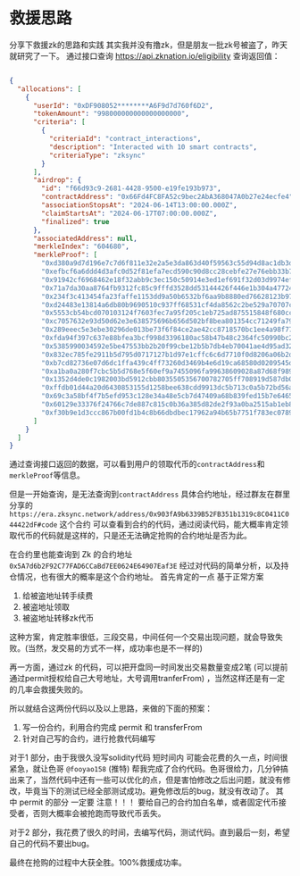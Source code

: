 # 救援思路

分享下救援zk的思路和实践
其实我并没有撸zk，但是朋友一批zk号被盗了，昨天就研究了一下。
通过接口查询 https://api.zknation.io/eligibility
查询返回值：

```JSON

{
  "allocations": [
    {
      "userId": "0xDF908052********A6F9d7d760f6D2",
      "tokenAmount": "998000000000000000000",
      "criteria": [
        {
          "criteriaId": "contract_interactions",
          "description": "Interacted with 10 smart contracts",
          "criteriaType": "zksync"
        }
      ],
      "airdrop": {
        "id": "f66d93c9-2681-4428-9500-e19fe193b973",
        "contractAddress": "0x66Fd4FC8FA52c9bec2AbA368047A0b27e24ecfe4",
        "associationStopsAt": "2024-06-14T13:00:00.000Z",
        "claimStartsAt": "2024-06-17T07:00:00.000Z",
        "finalized": true
      },
      "associatedAddress": null,
      "merkleIndex": "604680",
      "merkleProof": [
        "0xd380a9d7d196e7c7d6f811e32e2a5e3da863d40f59563c55d94d8ac1db3d0963",
        "0xefbcf6a6ddd4d3afc0d52f81efa7ecd590c90d8cc28cebfe27e76ebb33b75dea",
        "0x91942cf6968462e18f32abb9c3ec150c50914e3ed1ef691f32d03d9974ef7ba0",
        "0x71a7da30aa8764fb9312fc85c9fffd3528dd53144426f446e1b304a47724bc3a",
        "0x234f3c413454fa23faffe1153dd9a50b6532bf6aa9b8880ed76628123b9772c7",
        "0xd24483e13814a6db80b9690510c937ff68531cf4da8562c2be529a70707ccf77",
        "0x5553cb54bcd070103124f7603fec7a95f205c1eb725ad875515848f680ccc3fa",
        "0xc7057632e93d50d62e3e638575696b656d502bf8bea801354cc71249fa7928ab",
        "0x289eeec5e3ebe30296de013be73f6f84ce2ae42cc8718570bc1ee4a98f77b1ef",
        "0xfda94f397c637e88bfea3bcf998d3396180ac58b47b48c2364fc50990bc256f5",
        "0x5385990034592e5be47553bb2b20f99cbe12b5b7db4eb70041ae4d95ad324035",
        "0x832ec785fe2911b5d795d0717127b1d97e1cffc6c6d7710f0d8206a06b2df626",
        "0xb7cd82736e07d6dc1ffa439c4ff73260d3469b4e6d19ca68580d0209545d7e1f",
        "0xa1ba0a280f7cbc5b5d768e5f60ef9a7455096fa99638609028a87d68f989a175",
        "0x1352d4de0c1982003bd5912cbb8035505356700782705ff708919d587db07888",
        "0xffdb01d44a20d6430853155d1258bee638cdd9913dc5b713c0a5b72bd56af464",
        "0x69c3a58bf4f7b5efd953c128e34a48e5cb7d47409a68b839fed15b7e64654ab1",
        "0x60129e33376f24766c7de887c815c0b36a385d82de2f93a0ba2515ab1eb80588",
        "0xf30b9e1d3ccc867b00fd1b4c8b66dbdbec17962a94b65b7751f783ec0789ef66"
      ]
    }
  ]
}
```

通过查询接口返回的数据，可以看到用户的领取代币的`contractAddress`和`merkleProof`等信息。

但是一开始查询，是无法查询到`contractAddress`
具体合约地址，经过群友在群里分享的`https://era.zksync.network/address/0x903fA9b6339B52FB351b1319c8C0411C044422dF#code`
这个合约
可以查看到合约的代码，通过阅读代码，能大概率肯定领取代币的代码就是这样的，只是还无法确定抢购的合约地址是否为此。

在合约里也能查询到 Zk 的合约地址 `0x5A7d6b2F92C77FAD6CCaBd7EE0624E64907Eaf3E`
经过对代码的简单分析，以及持仓情况，也有很大的概率是这个合约地址。
首先肯定的一点 基于正常方案

1. 给被盗地址转手续费
2. 被盗地址领取
3. 被盗地址转移zk代币

这种方案，肯定胜率很低，三段交易，中间任何一个交易出现问题，就会导致失败。(当然，发交易的方式不一样，成功率也是不一样的)

再一方面，通过zk 的代码，可以把开盘同一时间发出交易数量变成2笔 (可以提前通过permit授权给自己大号地址，大号调用tranferFrom)
，当然这样还是有一定的几率会救援失败的。

所以就结合这两份代码以及以上思路，来做的下面的预案：

1. 写一份合约，利用合约完成 permit 和 transferFrom
2. 针对自己写的合约，进行抢救代码编写

对于1 部分，由于我很久没写solidity代码 短时间内 可能会花费的久一点，时间很紧急，就让色哥 `@fooyao158` (推特)
帮我完成了合约代码。色哥很给力，几分钟搞出来了，当然代码中还有一些可以优化的点，但是害怕修改之后出问题，就没有修改，毕竟当下的测试已经全部测试成功。避免修改后的bug，就没有改动了。
其中 permit 的部分 一定要 注意！！！
要给自己的合约加白名单，或者固定代币接受者，否则大概率会被抢跑而导致代币丢失。

对于2 部分，我花费了很久的时间，去编写代码，测试代码。直到最后一刻，希望自己的代码不要出bug。

最终在抢购的过程中大获全胜。100%救援成功率。
